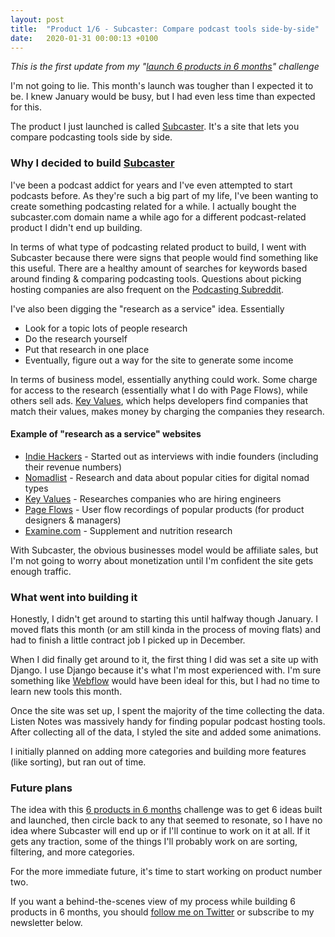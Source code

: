 ```yaml
---
layout: post
title:  "Product 1/6 - Subcaster: Compare podcast tools side-by-side"
date:   2020-01-31 00:00:13 +0100
---
```


*This is the first update from my "<a href="https://rocketgems.com/2020/01/09/6-products-in-6-months.html">launch 6 products in 6 months</a>" challenge*

I'm not going to lie. This month's launch was tougher than I expected it to be. I knew January would be busy, but I had even less time than expected for this.

The product I just launched is called <a href="https://subcaster.com/" target="_blank">Subcaster</a>. It's a site that lets you compare podcasting tools side by side.

### Why I decided to build <a href="https://subcaster.com/" target="_blank">Subcaster</a>
I've been a podcast addict for years and I've even attempted to start podcasts before. As they're such a big part of my life, I've been wanting to create something podcasting related for a while. I actually bought the subcaster.com domain name a while ago for a different podcast-related product I didn't end up building.

In terms of what type of podcasting related product to build, I went with Subcaster because there were signs that people would find something like this useful. There are a healthy amount of searches for keywords based around finding & comparing podcasting tools. Questions about picking hosting companies are also frequent on the <a href="https://www.reddit.com/r/podcasting/" target="_blank" rel="nofollow noreferrer">Podcasting Subreddit</a>.

I've also been digging the "research as a service" idea. Essentially

 - Look for a topic lots of people research
 - Do the research yourself
 - Put that research in one place
 - Eventually, figure out a way for the site to generate some income

In terms of business model, essentially anything could work. Some charge for access to the research (essentially what I do with Page Flows), while others sell ads. <a href="https://keyvalues.com/" target="_blank" rel="nofollow noreferrer">Key Values</a>, which helps developers find companies that match their values, makes money by charging the companies they research.

#### Example of "research as a service" websites

 - <a href="https://indiehackers.com/" target="_blank" rel="nofollow noreferrer">Indie Hackers</a> - Started out as interviews with indie founders (including their revenue numbers)
 - <a href="https://nomadlist.com/" target="_blank" rel="nofollow noreferrer">Nomadlist</a> - Research and data about popular cities for digital nomad types
 - <a href="https://keyvalues.com/" target="_blank" rel="nofollow noreferrer">Key Values</a> - Researches companies who are hiring engineers
 - <a href="https://pageflows.com/" target="_blank" rel="nofollow noreferrer">Page Flows</a> - User flow recordings of popular products (for product designers & managers)
 - <a href="https://examine.com/" target="_blank" rel="nofollow noreferrer">Examine.com</a> - Supplement and nutrition research

With Subcaster, the obvious businesses model would be affiliate sales, but I'm not going to worry about monetization until I'm confident the site gets enough traffic.

### What went into building it
Honestly, I didn't get around to starting this until halfway though January. I moved flats this month (or am still kinda in the process of moving flats) and had to finish a little contract job I picked up in December.

When I did finally get around to it, the first thing I did was set a site up with Django. I use Django because it's what I'm most experienced with. I'm sure something like <a href="https://webflow.com/" target="_blank" rel="nofollow noreferrer">Webflow</a> would have been ideal for this, but I had no time to learn new tools this month.

Once the site was set up, I spent the majority of the time collecting the data. Listen Notes was massively handy for finding popular podcast hosting tools. After collecting all of the data, I styled the site and added some animations.

I initially planned on adding more categories and building more features (like sorting), but ran out of time.

### Future plans
The idea with this <a href="https://rocketgems.com/2020/01/09/6-products-in-6-months.html">6 products in 6 months</a> challenge was to get 6 ideas built and launched, then circle back to any that seemed to resonate, so I have no idea where Subcaster will end up or if I'll continue to work on it at all. If it gets any traction, some of the things I'll probably work on are sorting, filtering, and more categories.

For the more immediate future, it's time to start working on product number two.

If you want a behind-the-scenes view of my process while building 6 products in 6 months, you should <a href="https://twitter.com/ramykhuffash" target="_blank" rel="nofollow">follow me on Twitter</a> or subscribe to my newsletter below.
